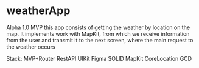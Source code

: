 # weatherApp
Alpha 1.0 
MVP
this app consists of getting the weather by location on the map. It implements work with MapKit, from which we receive information from the user and transmit it to the next screen, where the main request to the weather occurs








Stack:
MVP+Router
RestAPI
UIKit
Figma
SOLID
MapKit
CoreLocation
GCD





